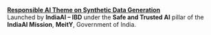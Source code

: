 

<p><strong><a href="https://indiaai.gov.in/news/selected-projects-for-responsible-ai-themed-projects-under-safe-trusted-ai-pillar" target="_blank"> Responsible AI Theme on Synthetic Data Generation</a></strong><br>
Launched by <strong>IndiaAI – IBD</strong> under the <strong>Safe and Trusted AI</strong> pillar of the <strong>IndiaAI Mission</strong>, <strong>MeitY</strong>, Government of India.<br>
</p>
